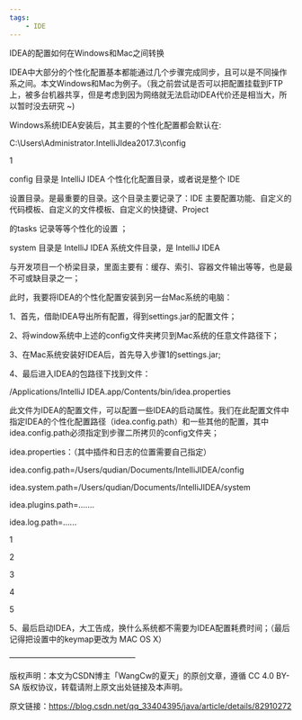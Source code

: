 ```yaml
---
tags:
    - IDE
---
```


IDEA的配置如何在Windows和Mac之间转换

IDEA中大部分的个性化配置基本都能通过几个步骤完成同步，且可以是不同操作系之间。本文Windows和Mac为例子。（我之前尝试是否可以把配置挂载到FTP上，被多台机器共享，但是考虑到因为网络就无法启动IDEA代价还是相当大，所以暂时没去研究 ~)



Windows系统IDEA安装后，其主要的个性化配置都会默认在:



C:\Users\Administrator\.IntelliJIdea2017.3\config

1





config 目录是 IntelliJ IDEA 个性化化配置目录，或者说是整个 IDE

设置目录。是最重要的目录。这个目录主要记录了：IDE 主要配置功能、自定义的代码模板、自定义的文件模板、自定义的快捷键、Project

的tasks 记录等等个性化的设置 ；

system 目录是 IntelliJ IDEA 系统文件目录，是 IntelliJ IDEA

与开发项目一个桥梁目录，里面主要有：缓存、索引、容器文件输出等等，也是最不可或缺目录之一；

此时，我要将IDEA的个性化配置安装到另一台Mac系统的电脑：

1、首先，借助IDEA导出所有配置，得到settings.jar的配置文件；





2、将window系统中上述的config文件夹拷贝到Mac系统的任意文件路径下；



3、在Mac系统安装好IDEA后，首先导入步骤1的settings.jar;





4、最后进入IDEA的包路径下找到文件：

/Applications/IntelliJ IDEA.app/Contents/bin/idea.properties

此文件为IDEA的配置文件，可以配置一些IDEA的启动属性。我们在此配置文件中指定IDEA的个性化配置路径（idea.config.path）和一些其他的配置，其中idea.config.path必须指定到步骤二所拷贝的config文件夹；



idea.properties：（其中插件和日志的位置需要自己指定）

idea.config.path=/Users/qudian/Documents/IntelliJIDEA/config

idea.system.path=/Users/qudian/Documents/IntelliJIDEA/system



idea.plugins.path=.......

idea.log.path=......

1

2

3

4

5

5、最后启动IDEA，大工告成，换什么系统都不需要为IDEA配置耗费时间；（最后记得把设置中的keymap更改为 MAC OS X）

————————————————

版权声明：本文为CSDN博主「WangCw的夏天」的原创文章，遵循 CC 4.0 BY-SA 版权协议，转载请附上原文出处链接及本声明。

原文链接：https://blog.csdn.net/qq_33404395/java/article/details/82910272

